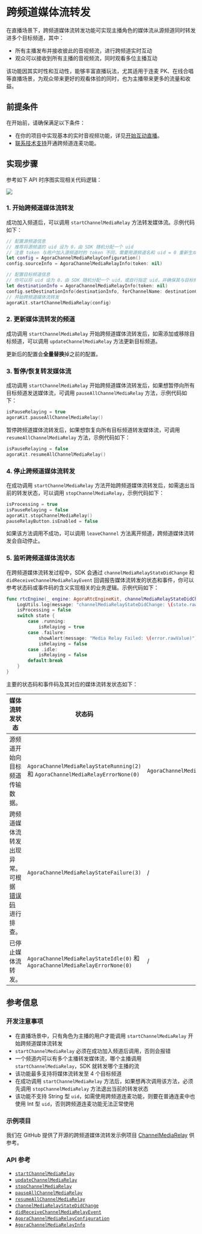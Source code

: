 # 跨频道媒体流转发

在直播场景下，跨频道媒体流转发功能可实现主播角色的媒体流从源频道同时转发进多个目标频道，其中：

- 所有主播发布并接收彼此的音视频流，进行跨频道实时互动
- 观众可以接收到所有主播的音视频流，同时观看多位主播互动

该功能因其实时性和互动性，能够丰富直播玩法，尤其适用于连麦 PK、在线合唱等直播场景，为观众带来更好的观看体验的同时，也为主播带来更多的流量和收益。


## 前提条件

在开始前，请确保满足以下条件：

- 在你的项目中实现基本的实时音视频功能，详见[开始互动直播](./start_live_mac_ng)。
- <a href="https://agora-ticket.agora.io/">联系技术支持</a>开通跨频道连麦功能。


## 实现步骤

参考如下 API 时序图实现相关代码逻辑：

![](https://web-cdn.agora.io/docs-files/1672818162076)

### 1. 开始跨频道媒体流转发

成功加入频道后，可以调用 `startChannelMediaRelay` 方法转发媒体流。示例代码如下：

```swift
// 配置源频道信息
// 推荐将源频道的 uid 设为 0，由 SDK 随机分配一个 uid
// 注意 token 与用户加入源频道时的 token 不同，需要用源频道名和 uid = 0 重新生成
let config = AgoraChannelMediaRelayConfiguration()
config.sourceInfo = AgoraChannelMediaRelayInfo(token: nil)

// 配置目标频道信息
// 你可以将 uid 设为 0，由 SDK 随机分配一个 uid，或自行指定 uid，并确保其与目标频道中的所有 uid 不同
let destinationInfo = AgoraChannelMediaRelayInfo(token: nil)
config.setDestinationInfo(destinationInfo, forChannelName: destinationChannelName)
// 开始跨频道媒体流转发
agoraKit.startChannelMediaRelay(config)
```


### 2. 更新媒体流转发的频道

成功调用 `startChannelMediaRelay` 开始跨频道媒体流转发后，如需添加或移除目标频道，可以调用 `updateChannelMediaRelay` 方法更新目标频道。

<div class="alert info">更新后的配置会<b>全量替换</b>掉之前的配置。</div>


### 3. 暂停/恢复转发媒体流

成功调用 `startChannelMediaRelay` 开始跨频道媒体流转发后，如果想暂停向所有目标频道发送媒体流，可调用 `pauseAllChannelMediaRelay` 方法，示例代码如下：

```swift
isPauseRelaying = true
agoraKit.pauseAllChannelMediaRelay()
```

暂停跨频道媒体流转发后，如果想恢复向所有目标频道转发媒体流，可调用 `resumeAllChannelMediaRelay` 方法，示例代码如下：

```swift
isPauseRelaying = false
agoraKit.resumeAllChannelMediaRelay()
```


### 4. 停止跨频道媒体流转发

在成功调用 `startChannelMediaRelay` 方法开始跨频道媒体流转发后，如需退出当前的转发状态，可以调用 `stopChannelMediaRelay`，示例代码如下：

```swift
isProcessing = true
isPauseRelaying = false
agoraKit.stopChannelMediaRelay()
pauseRelayButton.isEnabled = false
```

<div class="alert info">如果该方法调用不成功，可以调用 <code>leaveChannel</code> 方法离开频道，跨频道媒体流转发会自动停止。</div>


### 5. 监听跨频道媒体流状态

在跨频道媒体流转发过程中，SDK 会通过 `channelMediaRelayStateDidChange` 和 `didReceiveChannelMediaRelayEvent` 回调报告媒体流转发的状态和事件，你可以参考状态码或事件码的含义实现相关的业务逻辑。示例代码如下：

```swift
func rtcEngine(_ engine: AgoraRtcEngineKit, channelMediaRelayStateDidChange state: AgoraChannelMediaRelayState, error: AgoraChannelMediaRelayError) {
    LogUtils.log(message: "channelMediaRelayStateDidChange: \(state.rawValue) error \(error.rawValue)", level: .info)
    isProcessing = false
    switch state {
        case .running:
            isRelaying = true
        case .failure:
            showAlert(message: "Media Relay Failed: \(error.rawValue)")
            isRelaying = false
        case .idle:
            isRelaying = false
        default:break
    }
}
```

主要的状态码和事件码及其对应的媒体流转发状态如下：

| 媒体流转发状态 | 状态码 | 事件码 |
| ---------------- | ---------------- | ---------------- |
| 源频道开始向目标频道传输数据。  | `AgoraChannelMediaRelayStateRunning(2)` 和 `AgoraChannelMediaRelayErrorNone(0)`     | `AgoraChannelMediaRelayEventSentToDestinationChannel(4)`     |
| 跨频道媒体流转发出现异常。可根据[错误码](./API%20Reference/ios_ng/API/toc_stream_management.html#callback_irtcengineeventhandler_onchannelmediarelaystatechanged)进行排查。   |  `AgoraChannelMediaRelayStateFailure(3)` |   /    |
| 已停止媒体流转发。  | `AgoraChannelMediaRelayStateIdle(0)` 和 `AgoraChannelMediaRelayErrorNone(0)`   |    /    |


## 参考信息

### 开发注意事项

- 在直播场景中，只有角色为主播的用户才能调用 `startChannelMediaRelay` 开始跨频道媒体流转发
- `startChannelMediaRelay` 必须在成功加入频道后调用，否则会报错
- 一个频道内可以有多个主播转发媒体流，哪个主播调用 `startChannelMediaRelay`，SDK 就转发哪个主播的流
- 该功能最多支持将媒体流转发至 4 个目标频道
- 在成功调用 `startChannelMediaRelay` 方法后，如果想再次调用该方法，必须先调用 `stopChannelMediaRelay` 方法退出当前的转发状态
- 该功能不支持 String 型 `uid`，如需使用跨频道连麦功能，则要在普通连麦中也使用 Int 型 `uid`，否则跨频道连麦功能无法正常使用

### 示例项目

我们在 GitHub 提供了开源的跨频道媒体流转发示例项目 [ChannelMediaRelay](https://github.com/AgoraIO/API-Examples/blob/main/macOS/APIExample/Examples/Advanced/ChannelMediaRelay/ChannelMediaRelay.swift) 供参考。

### API 参考

- [`startChannelMediaRelay`](./API%20Reference/mac_ng/API/toc_stream_management.html#api_irtcengine_startchannelmediarelay)
- [`updateChannelMediaRelay`](./API%20Reference/mac_ng/API/toc_stream_management.html#api_irtcengine_updatechannelmediarelay)
- [`stopChannelMediaRelay`](./API%20Reference/mac_ng/API/toc_stream_management.html#api_irtcengine_stopchannelmediarelay)
- [`pauseAllChannelMediaRelay`](./API%20Reference/mac_ng/API/toc_stream_management.html#api_irtcengine_pauseallchannelmediarelay)
- [`resumeAllChannelMediaRelay`](./API%20Reference/mac_ng/API/toc_stream_management.html#api_irtcengine_resumeallchannelmediarelay)
- [`channelMediaRelayStateDidChange`](./API%20Reference/mac_ng/API/toc_network.html#callback_irtcengineeventhandler_onchannelmediarelaystatechanged)
- [`didReceiveChannelMediaRelayEvent`](./API%20Reference/mac_ng/API/toc_stream_management.html#callback_irtcengineeventhandler_onchannelmediarelayevent)
- [`AgoraChannelMediaRelayConfiguration`](./API%20Reference/mac_ng/API/class_channelmediarelayconfiguration.html)
- [`AgoraChannelMediaRelayInfo`](./API%20Reference/mac_ng/API/class_channelmediainfo.html)